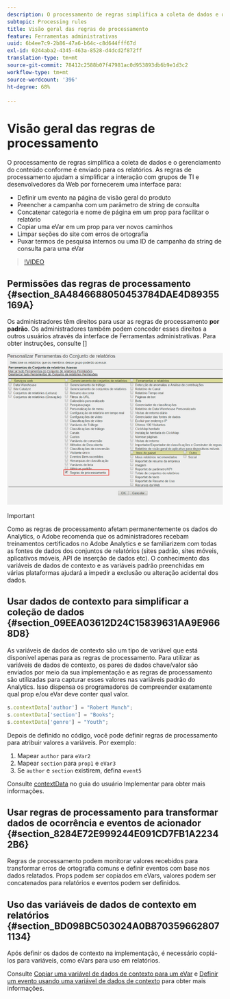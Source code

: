 ```yaml
---
description: O processamento de regras simplifica a coleta de dados e o gerenciamento do conteúdo conforme é enviado para os relatórios.
subtopic: Processing rules
title: Visão geral das regras de processamento
feature: Ferramentas administrativas
uuid: 6b4ee7c9-2b86-47a6-b64c-c8d644fff67d
exl-id: 0244aba2-4345-463a-8528-d4dcd2f872ff
translation-type: tm+mt
source-git-commit: 78412c2588b07f47981ac0d953893db6b9e1d3c2
workflow-type: tm+mt
source-wordcount: '396'
ht-degree: 68%

---
```


# Visão geral das regras de processamento

O processamento de regras simplifica a coleta de dados e o gerenciamento do conteúdo conforme é enviado para os relatórios. As regras de processamento ajudam a simplificar a interação com grupos de TI e desenvolvedores da Web por fornecerem uma interface para:

* Definir um evento na página de visão geral do produto
* Preencher a campanha com um parâmetro de string de consulta
* Concatenar categoria e nome de página em um prop para facilitar o relatório
* Copiar uma eVar em um prop para ver novos caminhos
* Limpar seções do site com erros de ortografia
* Puxar termos de pesquisa internos ou uma ID de campanha da string de consulta para uma eVar

>[!VIDEO](https://video.tv.adobe.com/v/26124/?quality=12&learn=on)

## Permissões das regras de processamento {#section_8A4846688050453784DAE4D89355169A}

Os administradores têm direitos para usar as regras de processamento **por padrão**. Os administradores também podem conceder esses direitos a outros usuários através da interface de Ferramentas administrativas. Para obter instruções, consulte []

![](assets/processing-rules.png)

>[!IMPORTANT]
>
>Como as regras de processamento afetam permanentemente os dados do Analytics, o Adobe recomenda que os administradores recebam treinamentos certificados no Adobe Analytics e se familiarizem com todas as fontes de dados dos conjuntos de relatórios (sites padrão, sites móveis, aplicativos móveis, API de inserção de dados etc). O conhecimento das variáveis de dados de contexto e as variáveis padrão preenchidas em várias plataformas ajudará a impedir a exclusão ou alteração acidental dos dados.

## Usar dados de contexto para simplificar a coleção de dados {#section_09EEA03612D24C15839631AA9E9668D8}

As variáveis de dados de contexto são um tipo de variável que está disponível apenas para as regras de processamento. Para utilizar as variáveis de dados de contexto, os pares de dados chave/valor são enviados por meio da sua implementação e as regras de processamento são utilizadas para capturar esses valores nas variáveis padrão do Analytics. Isso dispensa os programadores de compreender exatamente qual prop e/ou eVar deve conter qual valor.

```js
s.contextData['author'] = "Robert Munch";
s.contextData['section'] = "Books";
s.contextData['genre'] = "Youth";
```

Depois de definido no código, você pode definir regras de processamento para atribuir valores a variáveis. Por exemplo:

1. Mapear `author` para `eVar2`
2. Mapear `section` para `prop1` e `eVar3`
3. Se `author` e `section` existirem, defina `event5`

Consulte [contextData](/help/implement/vars/page-vars/contextdata.md) no guia do usuário Implementar para obter mais informações.

## Usar regras de processamento para transformar dados de ocorrência e eventos de acionador  {#section_8284E72E999244E091CD7FB1A22342B6}

Regras de processamento podem monitorar valores recebidos para transformar erros de ortografia comuns e definir eventos com base nos dados relatados. Props podem ser copiados em eVars, valores podem ser concatenados para relatórios e eventos podem ser definidos.

## Uso das variáveis de dados de contexto em relatórios  {#section_BD098BC503024A0B8703596628071134}

Após definir os dados de contexto na implementação, é necessário copiá-los para variáveis, como eVars para uso em relatórios.

Consulte [Copiar uma variável de dados de contexto para um eVar](processing-rules-examples/processing-rules-copy-context-data.md) e [Definir um evento usando uma variável de dados de contexto](processing-rules-examples/processing-rules-copy-context-data-event.md) para obter mais informações.
